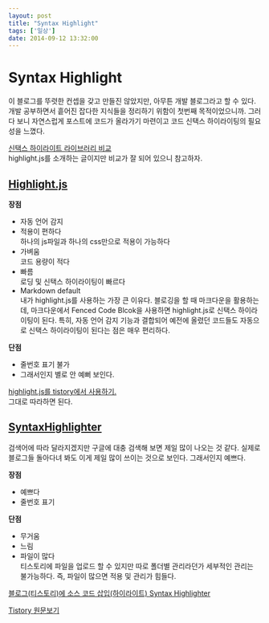 ```yaml
---
layout: post
title: "Syntax Highlight"
tags: ['일상']
date: 2014-09-12 13:32:00
---
```

# Syntax Highlight

이 블로그를 뚜렷한 컨셉을 갖고 만들진 않았지만, 아무튼 개발 블로그라고 할 수 있다. 개발 공부하면서 흩어진 잡다한 지식들을 정리하기 위함이 첫번째 목적이었으니까. 그러다 보니 자연스럽게 포스트에 코드가 올라가기 마련이고 코드 신택스 하이라이팅의 필요성을 느꼈다.

[신택스 하이라이트 라이브러리 비교](http://demun.tistory.com/2412)  
highlight.js를 소개하는 글이지만 비교가 잘 되어 있으니 참고하자.

## [Highlight.js](https://highlightjs.org/)

**장점**

  * 자동 언어 감지
  * 적용이 편하다  
하나의 js파일과 하나의 css만으로 적용이 가능하다
  * 가벼움  
코드 용량이 적다
  * 빠름  
로딩 및 신택스 하이라이팅이 빠르다
  * Markdown default  
내가 highlight.js를 사용하는 가장 큰 이유다. 블로깅을 할 때 마크다운을 활용하는데, 마크다운에서 Fenced Code Blcok을 사용하면 highlight.js로 신택스 하이라이팅이 된다. 특히, 자동 언어 감지 기능과 결합되어 예전에 올렸던 코드들도 자동으로 신택스 하이라이팅이 된다는 점은 매우 편리하다.

**단점**

  * 줄번호 표기 불가
  * 그래서인지 별로 안 예뻐 보인다.

[highlight.js를 tistory에서 사용하기.](http://gyuha.tistory.com/456)  
그대로 따라하면 된다.

## [SyntaxHighlighter](http://alexgorbatchev.com/SyntaxHighlighter/)

검색어에 따라 달라지겠지만 구글에 대충 검색해 보면 제일 많이 나오는 것 같다. 실제로 블로그들 돌아다녀 봐도 이게 제일 많이 쓰이는 것으로 보인다. 그래서인지 예쁘다.

**장점**

  * 예쁘다
  * 줄번호 표기

**단점**

  * 무거움
  * 느림
  * 파일이 많다  
티스토리에 파일을 업로드 할 수 있지만 따로 폴더별 관리라던가 세부적인 관리는 불가능하다. 즉, 파일이 많으면 적용 및 관리가 힘들다.

[블로그(티스토리)에 소스 코드 삽입(하이라이트) Syntax Highlighter](http://diveangel.tistory.com/11)


[Tistory 원문보기](http://khanrc.tistory.com/32)
